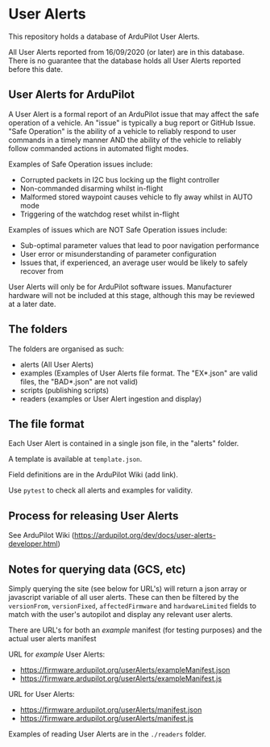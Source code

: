 # User Alerts

This repository holds a database of ArduPilot User Alerts.

All User Alerts reported from 16/09/2020 (or later) are in this database. There is no guarantee that the database holds 
all User Alerts reported before this date.

## User Alerts for ArduPilot

A User Alert is a formal report of an ArduPilot issue that may affect the safe operation of a vehicle. An "issue" is typically a bug report or GitHub Issue. "Safe Operation" is the ability of a vehicle to reliably respond to user commands in a timely manner AND the ability of the vehicle to reliably follow commanded actions in automated flight modes.

Examples of Safe Operation issues include:
- Corrupted packets in I2C bus locking up the flight controller
- Non-commanded disarming whilst in-flight
- Malformed stored waypoint causes vehicle to fly away whilst in AUTO mode
- Triggering of the watchdog reset whilst in-flight

Examples of issues which are NOT Safe Operation issues include:
- Sub-optimal parameter values that lead to poor navigation performance
- User error or misunderstanding of parameter configuration
- Issues that, if experienced, an average user would be likely to safely recover from

User Alerts will only be for ArduPilot software issues. Manufacturer hardware will not be included at this stage, although this may be reviewed at a later date.

## The folders

The folders are organised as such:

 - alerts (All User Alerts)
 - examples (Examples of User Alerts file format. The "EX\*.json" are valid files, the "BAD\*.json" are not valid)
 - scripts (publishing scripts)
 - readers (examples or User Alert ingestion and display)

## The file format

Each User Alert is contained in a single json file, in the "alerts" folder.

A template is available at ``template.json``.

Field definitions are in the ArduPilot Wiki (add link).

Use ``pytest`` to check all alerts and examples for validity.

## Process for releasing User Alerts

See ArduPilot Wiki (https://ardupilot.org/dev/docs/user-alerts-developer.html)

## Notes for querying data (GCS, etc)

Simply querying the site (see below for URL's) will return a json array or javascript variable of all user alerts.
These can then be filtered by the ``versionFrom``, ``versionFixed``,
``affectedFirmware`` and ``hardwareLimited`` fields to match with the
user's autopilot and display any relevant user alerts.

There are URL's for both an *example* manifest (for testing purposes) and the
actual user alerts manifest

URL for *example* User Alerts:

 - https://firmware.ardupilot.org/userAlerts/exampleManifest.json
 - https://firmware.ardupilot.org/userAlerts/exampleManifest.js


URL for User Alerts:

 - https://firmware.ardupilot.org/userAlerts/manifest.json
 - https://firmware.ardupilot.org/userAlerts/manifest.js


Examples of reading User Alerts are in the ``./readers`` folder.



